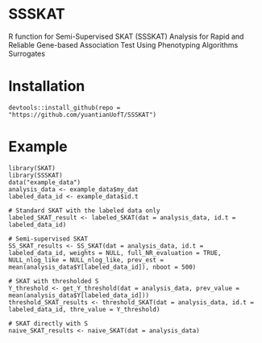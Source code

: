 # SSSKAT
R function for Semi-Supervised SKAT (SSSKAT) Analysis for Rapid and Reliable Gene-based Association Test Using Phenotyping Algorithms Surrogates

# Installation
```{R, eval = FALSE}
devtools::install_github(repo = "https://github.com/yuantianUofT/SSSKAT")
```

# Example
```{R, eval = FALSE
library(SKAT)
library(SSSKAT)
data("example_data")
analysis_data <- example_data$my_dat
labeled_data_id <- example_data$id.t

# Standard SKAT with the labeled data only
labeled_SKAT_result <- labeled_SKAT(dat = analysis_data, id.t = labeled_data_id)

# Semi-supervised SKAT
SS_SKAT_results <- SS_SKAT(dat = analysis_data, id.t = labeled_data_id, weights = NULL, full_NR_evaluation = TRUE, NULL_nlog_like = NULL_nlog_like, prev_est = mean(analysis_data$Y[labeled_data_id]), nboot = 500)

# SKAT with thresholded S
Y_threshold <- get_Y_threshold(dat = analysis_data, prev_value = mean(analysis_data$Y[labeled_data_id]))
threshold_SKAT_results <- threshold_SKAT(dat = analysis_data, id.t = labeled_data_id, thre_value = Y_threshold)

# SKAT directly with S
naive_SKAT_results <- naive_SKAT(dat = analysis_data)

```
